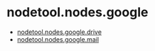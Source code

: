 # nodetool.nodes.google

- [nodetool.nodes.google.drive](google/drive.md)
- [nodetool.nodes.google.mail](google/mail.md)
